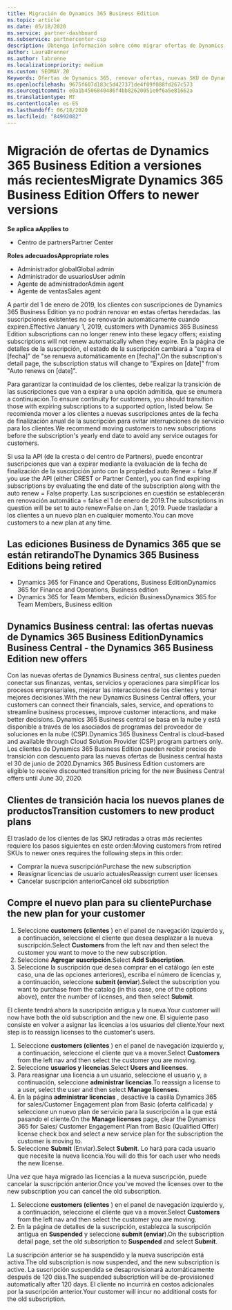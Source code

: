 ```yaml
---
title: Migración de Dynamics 365 Business Edition
ms.topic: article
ms.date: 05/18/2020
ms.service: partner-dashboard
ms.subservice: partnercenter-csp
description: Obtenga información sobre cómo migrar ofertas de Dynamics 365 Business Edition calificadas a versiones más recientes antes de que expiren.
author: LauraBrenner
ms.author: labrenne
ms.localizationpriority: medium
ms.custom: SEOMAY.20
Keywords: Ofertas de Dynamics 365, renovar ofertas, nuevas SKU de Dynamics 365
ms.openlocfilehash: 9675f607d183c5d427371de4f09f088fd267c573
ms.sourcegitcommit: e0a1b4506840486f4bb82620051e0f6a5e81662a
ms.translationtype: MT
ms.contentlocale: es-ES
ms.lasthandoff: 06/18/2020
ms.locfileid: "84992082"
---
```

# <a name="migrate-dynamics-365-business-edition-offers-to-newer-versions"></a><span data-ttu-id="252a4-104">Migración de ofertas de Dynamics 365 Business Edition a versiones más recientes</span><span class="sxs-lookup"><span data-stu-id="252a4-104">Migrate Dynamics 365 Business Edition Offers to newer versions</span></span>

<span data-ttu-id="252a4-105">**Se aplica a**</span><span class="sxs-lookup"><span data-stu-id="252a4-105">**Applies to**</span></span>

- <span data-ttu-id="252a4-106">Centro de partners</span><span class="sxs-lookup"><span data-stu-id="252a4-106">Partner Center</span></span>

<span data-ttu-id="252a4-107">**Roles adecuados**</span><span class="sxs-lookup"><span data-stu-id="252a4-107">**Appropriate roles**</span></span>
- <span data-ttu-id="252a4-108">Administrador global</span><span class="sxs-lookup"><span data-stu-id="252a4-108">Global admin</span></span>
- <span data-ttu-id="252a4-109">Administrador de usuarios</span><span class="sxs-lookup"><span data-stu-id="252a4-109">User admin</span></span>
- <span data-ttu-id="252a4-110">Agente de administrador</span><span class="sxs-lookup"><span data-stu-id="252a4-110">Admin agent</span></span>
- <span data-ttu-id="252a4-111">Agente de ventas</span><span class="sxs-lookup"><span data-stu-id="252a4-111">Sales agent</span></span>

<span data-ttu-id="252a4-112">A partir del 1 de enero de 2019, los clientes con suscripciones de Dynamics 365 Business Edition ya no podrán renovar en estas ofertas heredadas. las suscripciones existentes no se renovarán automáticamente cuando expiren.</span><span class="sxs-lookup"><span data-stu-id="252a4-112">Effective January 1, 2019, customers with Dynamics 365 Business Edition subscriptions can no longer renew into these legacy offers; existing subscriptions will not renew automatically when they expire.</span></span> <span data-ttu-id="252a4-113">En la página de detalles de la suscripción, el estado de la suscripción cambiará a "expira el [fecha]" de "se renueva automáticamente en [fecha]".</span><span class="sxs-lookup"><span data-stu-id="252a4-113">On the subscription's detail page, the subscription status will change to "Expires on [date]" from "Auto renews on [date]".</span></span>

<span data-ttu-id="252a4-114">Para garantizar la continuidad de los clientes, debe realizar la transición de las suscripciones que van a expirar a una opción admitida, que se enumera a continuación.</span><span class="sxs-lookup"><span data-stu-id="252a4-114">To ensure continuity for customers, you should transition those with expiring subscriptions to a supported option, listed below.</span></span> <span data-ttu-id="252a4-115">Se recomienda mover a los clientes a nuevas suscripciones antes de la fecha de finalización anual de la suscripción para evitar interrupciones de servicio para los clientes.</span><span class="sxs-lookup"><span data-stu-id="252a4-115">We recommend moving customers to new subscriptions before the subscription's yearly end date to avoid any service outages for customers.</span></span>

<span data-ttu-id="252a4-116">Si usa la API (de la cresta o del centro de Partners), puede encontrar suscripciones que van a expirar mediante la evaluación de la fecha de finalización de la suscripción junto con la propiedad auto Renew = false.</span><span class="sxs-lookup"><span data-stu-id="252a4-116">If you use the API (either CREST or Partner Center), you can find expiring subscriptions by evaluating the end date of the subscription along with the auto renew = False property.</span></span> <span data-ttu-id="252a4-117">Las suscripciones en cuestión se establecerán en renovación automática = false el 1 de enero de 2019.</span><span class="sxs-lookup"><span data-stu-id="252a4-117">The subscriptions in question will be set to auto renew=False on Jan 1, 2019.</span></span> <span data-ttu-id="252a4-118">Puede trasladar a los clientes a un nuevo plan en cualquier momento.</span><span class="sxs-lookup"><span data-stu-id="252a4-118">You can move customers to a new plan at any time.</span></span> 

## <a name="the-dynamics-365-business-editions-being-retired"></a><span data-ttu-id="252a4-119">Las ediciones Business de Dynamics 365 que se están retirando</span><span class="sxs-lookup"><span data-stu-id="252a4-119">The Dynamics 365 Business Editions being retired</span></span>

- <span data-ttu-id="252a4-120">Dynamics 365 for Finance and Operations, Business Edition</span><span class="sxs-lookup"><span data-stu-id="252a4-120">Dynamics 365 for Finance and Operations, Business edition</span></span>
- <span data-ttu-id="252a4-121">Dynamics 365 for Team Members, edición Business</span><span class="sxs-lookup"><span data-stu-id="252a4-121">Dynamics 365 for Team Members, Business edition</span></span>

## <a name="dynamics-business-central---the-dynamics-365-business-edition-new-offers"></a><span data-ttu-id="252a4-122">Dynamics Business central: las ofertas nuevas de Dynamics 365 Business Edition</span><span class="sxs-lookup"><span data-stu-id="252a4-122">Dynamics Business Central - the Dynamics 365 Business Edition new offers</span></span>

<span data-ttu-id="252a4-123">Con las nuevas ofertas de Dynamics Business central, sus clientes pueden conectar sus finanzas, ventas, servicios y operaciones para simplificar los procesos empresariales, mejorar las interacciones de los clientes y tomar mejores decisiones.</span><span class="sxs-lookup"><span data-stu-id="252a4-123">With the new Dynamics Business Central offers, your customers can connect their financials, sales, service, and operations to streamline business processes, improve customer interactions, and make better decisions.</span></span> <span data-ttu-id="252a4-124">Dynamics 365 Business central se basa en la nube y está disponible a través de los asociados de programas del proveedor de soluciones en la nube (CSP).</span><span class="sxs-lookup"><span data-stu-id="252a4-124">Dynamics 365 Business Central is cloud-based and available through Cloud Solution Provider (CSP) program partners only.</span></span>
<span data-ttu-id="252a4-125">Los clientes de Dynamics 365 Business Edition pueden recibir precios de transición con descuento para las nuevas ofertas de Business central hasta el 30 de junio de 2020.</span><span class="sxs-lookup"><span data-stu-id="252a4-125">Dynamics 365 Business Edition customers are eligible to receive discounted transition pricing for the new Business Central offers until June 30, 2020.</span></span>

## <a name="transition-customers-to-new-product-plans"></a><span data-ttu-id="252a4-126">Clientes de transición hacia los nuevos planes de productos</span><span class="sxs-lookup"><span data-stu-id="252a4-126">Transition customers to new product plans</span></span>

 <span data-ttu-id="252a4-127">El traslado de los clientes de las SKU retiradas a otras más recientes requiere los pasos siguientes en este orden:</span><span class="sxs-lookup"><span data-stu-id="252a4-127">Moving customers from retired SKUs to newer ones requires the following steps in this order:</span></span>

- <span data-ttu-id="252a4-128">Comprar la nueva suscripción</span><span class="sxs-lookup"><span data-stu-id="252a4-128">Purchase the new subscription</span></span>
- <span data-ttu-id="252a4-129">Reasignar licencias de usuario actuales</span><span class="sxs-lookup"><span data-stu-id="252a4-129">Reassign current user licenses</span></span>
- <span data-ttu-id="252a4-130">Cancelar suscripción anterior</span><span class="sxs-lookup"><span data-stu-id="252a4-130">Cancel old subscription</span></span>

## <a name="purchase-the-new-plan-for-your-customer"></a><span data-ttu-id="252a4-131">Compre el nuevo plan para su cliente</span><span class="sxs-lookup"><span data-stu-id="252a4-131">Purchase the new plan for your customer</span></span>

1. <span data-ttu-id="252a4-132">Seleccione **customers (clientes** ) en el panel de navegación izquierdo y, a continuación, seleccione el cliente que desea desplazar a la nueva suscripción.</span><span class="sxs-lookup"><span data-stu-id="252a4-132">Select **Customers** from the left nav and then select the customer you want to move to the new subscription.</span></span>
2. <span data-ttu-id="252a4-133">Seleccione **Agregar suscripción**.</span><span class="sxs-lookup"><span data-stu-id="252a4-133">Select **Add Subscription**.</span></span>
3. <span data-ttu-id="252a4-134">Seleccione la suscripción que desea comprar en el catálogo (en este caso, una de las opciones anteriores), escriba el número de licencias y, a continuación, seleccione **submit (enviar**).</span><span class="sxs-lookup"><span data-stu-id="252a4-134">Select the subscription you want to purchase from the catalog (in this case, one of the options above), enter the number of licenses, and then select **Submit**.</span></span> 

<span data-ttu-id="252a4-135">El cliente tendrá ahora la suscripción antigua y la nueva.</span><span class="sxs-lookup"><span data-stu-id="252a4-135">Your customer will now have both the old subscription and the new one.</span></span> <span data-ttu-id="252a4-136">El siguiente paso consiste en volver a asignar las licencias a los usuarios del cliente.</span><span class="sxs-lookup"><span data-stu-id="252a4-136">Your next step is to reassign licenses to the customer's users.</span></span>

1. <span data-ttu-id="252a4-137">Seleccione **customers (clientes** ) en el panel de navegación izquierdo y, a continuación, seleccione el cliente que va a mover.</span><span class="sxs-lookup"><span data-stu-id="252a4-137">Select **Customers** from the left nav and then select the customer you are moving.</span></span>
2. <span data-ttu-id="252a4-138">Seleccione **usuarios y licencias**.</span><span class="sxs-lookup"><span data-stu-id="252a4-138">Select **Users and licenses**.</span></span>
3. <span data-ttu-id="252a4-139">Para reasignar una licencia a un usuario, seleccione el usuario y, a continuación, seleccione **administrar licencias**.</span><span class="sxs-lookup"><span data-stu-id="252a4-139">To reassign a license to a user, select the user and then select **Manage licenses**.</span></span> 
4. <span data-ttu-id="252a4-140">En la página **administrar licencias** , desactive la casilla Dynamics 365 for sales/Customer Engagement plan from Basic (oferta calificada) y seleccione un nuevo plan de servicio para la suscripción a la que está pasando el cliente.</span><span class="sxs-lookup"><span data-stu-id="252a4-140">On the **Manage licenses** page, clear the Dynamics 365 for Sales/ Customer Engagement Plan from Basic (Qualified Offer) license check box and select a new service plan for the subscription the customer is moving to.</span></span> 
5. <span data-ttu-id="252a4-141">Seleccione **Submit** (Enviar).</span><span class="sxs-lookup"><span data-stu-id="252a4-141">Select **Submit**.</span></span> <span data-ttu-id="252a4-142">Lo hará para cada usuario que necesite la nueva licencia.</span><span class="sxs-lookup"><span data-stu-id="252a4-142">You will do this for each user who needs the new license.</span></span> 

<span data-ttu-id="252a4-143">Una vez que haya migrado las licencias a la nueva suscripción, puede cancelar la suscripción anterior.</span><span class="sxs-lookup"><span data-stu-id="252a4-143">Once you've moved the licenses over to the new subscription you can cancel the old subscription.</span></span> 

1. <span data-ttu-id="252a4-144">Seleccione **customers (clientes** ) en el panel de navegación izquierdo y, a continuación, seleccione el cliente que va a mover.</span><span class="sxs-lookup"><span data-stu-id="252a4-144">Select **Customers** from the left nav and then select the customer you are moving.</span></span>
2. <span data-ttu-id="252a4-145">En la página de detalles de la suscripción, establezca la suscripción antigua en **Suspended** y seleccione **submit (enviar**).</span><span class="sxs-lookup"><span data-stu-id="252a4-145">On the subscription detail page, set the old subscription to **Suspended** and select **Submit**.</span></span>

<span data-ttu-id="252a4-146">La suscripción anterior se ha suspendido y la nueva suscripción está activa.</span><span class="sxs-lookup"><span data-stu-id="252a4-146">The old subscription is now suspended, and the new subscription is active.</span></span> <span data-ttu-id="252a4-147">La suscripción suspendida se desaprovisionará automáticamente después de 120 días.</span><span class="sxs-lookup"><span data-stu-id="252a4-147">The suspended subscription will be de-provisioned automatically after 120 days.</span></span> <span data-ttu-id="252a4-148">El cliente no incurrirá en costos adicionales por la suscripción anterior.</span><span class="sxs-lookup"><span data-stu-id="252a4-148">Your customer will incur no additional costs for the old subscription.</span></span>
